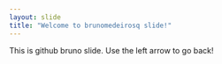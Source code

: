 ```yaml
---
layout: slide
title: "Welcome to brunomedeirosq slide!"
---
```

This is github bruno slide.
Use the left arrow to go back!
